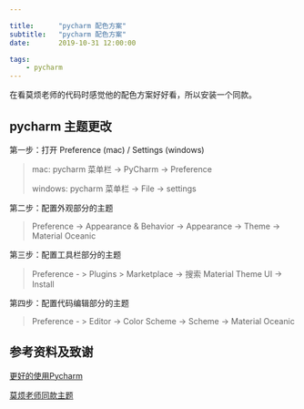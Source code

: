 ```yaml
---

title:      "pycharm 配色方案"
subtitle:   "pycharm 配色方案"
date:       2019-10-31 12:00:00

tags:
    - pycharm
---
```




在看莫烦老师的代码时感觉他的配色方案好好看，所以安装一个同款。



## pycharm 主题更改

第一步：打开 Preference (mac) / Settings (windows)

> mac: pycharm 菜单栏 -> PyCharm -> Preference
>
> windows: pycharm 菜单栏 -> File -> settings



第二步：配置外观部分的主题

> Preference -> Appearance & Behavior -> Appearance -> Theme -> Material Oceanic



第三步：配置工具栏部分的主题

> Preference - > Plugins > Marketplace -> 搜索 Material Theme UI -> Install



第四步：配置代码编辑部分的主题

> Preference - > Editor -> Color Scheme -> Scheme -> Material Oceanic



## 参考资料及致谢

[更好的使用Pycharm](https://www.jianshu.com/p/d43b7aa0ff91)

[莫烦老师同款主题](https://morvanzhou.github.io/static/files/Morvan%20Pycharm%20color%20scheme.icls)

